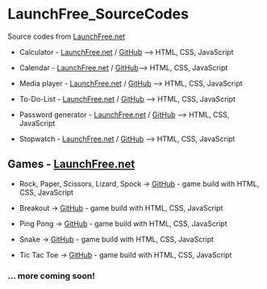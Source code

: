 # LaunchFree_SourceCodes

 Source codes from [LaunchFree.net](https://launchfree.net/)

 - Calculator - [LaunchFree.net](https://launchfree.net/sites/calculator/calculator.html) / [GitHub](https://github.com/BellaMrx/LaunchFree_SourceCodes/tree/main/Calculator) --> HTML, CSS, JavaScript

 - Calendar - [LaunchFree.net](https://launchfree.net/sites/calendar/calendar.html) / [GitHub](https://github.com/BellaMrx/LaunchFree_SourceCodes/tree/main/Calendar)--> HTML, CSS, JavaScript 

 - Media player - [LaunchFree.net](https://launchfree.net/sites/media_player/audio.html) / [GitHub](https://github.com/BellaMrx/LaunchFree_SourceCodes/tree/main/Media_Player) --> HTML, CSS, JavaScript

 - To-Do-List - [LaunchFree.net](https://launchfree.net/sites/to-do-list/to_do.html) / [GitHub](https://github.com/BellaMrx/LaunchFree_SourceCodes/tree/main/Calculator) --> HTML, CSS, JavaScript

 - Password generator - [LaunchFree.net](https://launchfree.net/sites/pw_generator/pass_gen.html) / [GitHub](https://github.com/Projects-Games-HTML-CSS-JS/Password_Generator) --> HTML, CSS, JavaScript

 - Stopwatch - [LaunchFree.net](https://www.launchfree.net/sites/stopwatch/stopwatch.html) / [GitHub](https://github.com/BellaMrx/Stopwatch) --> HTML, CSS, JavaScript


## Games - [LaunchFree.net](https://launchfree.net/sites/games/games.html)

 - Rock, Paper, Scissors, Lizard, Spock -> [GitHub](https://github.com/BellaMrx/rock_paper_scissor_lizard_spock) - game build with HTML, CSS, JavaScript

 - Breakout -> [GitHub](https://github.com/Projects-Games-HTML-CSS-JS/Breakout) - game build with HTML, CSS, JavaScript 

 - Ping Pong -> [GitHub](https://github.com/Projects-Games-HTML-CSS-JS/Ping-Pong) -  game build with HTML, CSS, JavaScript 

 - Snake -> [GitHub](https://github.com/Projects-Games-HTML-CSS-JS/Snake) - game build with HTML, CSS, JavaScript 

 - Tic Tac Toe -> [GitHub](https://github.com/Projects-Games-HTML-CSS-JS/Tic_Tac_Toe) - game build with HTML, CSS, JavaScript


 ### ... more coming soon!